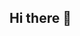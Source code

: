 ## Hi there 👋

<!--
**Gabox2k/Gabox2k** is a ✨ _special_ ✨ repository because its `README.md` (this file) appears on your GitHub profile.
<img width="2125" height="575" alt="github-header-banner" src="https://github.com/user-attachments/assets/a76f0b6c-eea6-49ed-be1f-4dd4a3e14fd1" />

Here are some ideas to get you started:

- 🔭 I’m currently working on ...
- 🌱 I’m currently learning ...
- 👯 I’m looking to collaborate on ...
- 🤔 I’m looking for help with ...
- 💬 Ask me about ...
- 📫 How to reach me: ...
- 😄 Pronouns: ...
- ⚡ Fun fact: ...
-->

